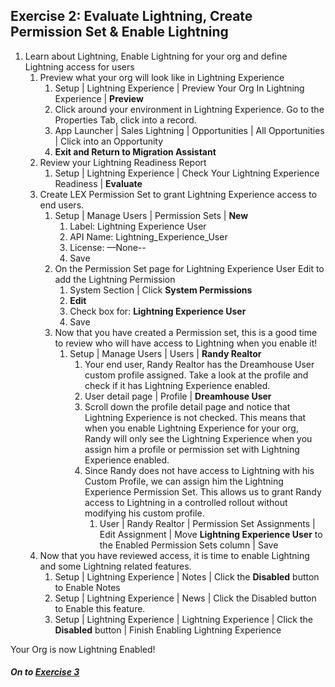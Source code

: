 ## Exercise 2: Evaluate Lightning, Create Permission Set & Enable Lightning 

1. Learn about Lightning, Enable Lightning for your org and define Lightning access for users 
    1. Preview what your org will look like in Lightning Experience
        1. Setup | Lightning Experience | Preview Your Org In Lightning Experience | **Preview** 
        2. Click around your environment in Lightning Experience. Go to the Properties Tab, click into a record. 
        3. App Launcher | Sales Lightning | Opportunities | All Opportunities | Click into an Opportunity 
        4. **Exit and Return to Migration Assistant**
    2. Review your Lightning Readiness Report 
        1. Setup | Lightning Experience | Check Your Lightning Experience Readiness | **Evaluate** 
    3. Create LEX Permission Set to grant Lightning Experience access to end users. 
        1. Setup | Manage Users | Permission Sets | **New**
            1. Label: Lightning Experience User
            2. API Name: Lightning_Experience_User
            3. License: —None--
            4. Save
        2. On the Permission Set page for Lightning Experience User Edit to add the Lightning Permission 
            1. System Section | Click **System Permissions**
            2. **Edit**
            3. Check box for: **Lightning Experience User**
            4. Save
        3. Now that you have created a Permission set, this is a good time to review who will have access to Lightning when you enable it!
            1. Setup | Manage Users | Users | **Randy Realtor**
                1. Your end user, Randy Realtor has the Dreamhouse User custom profile assigned. Take a look at the profile and check if it has Lightning Experience enabled. 
                2. User detail page | Profile | **Dreamhouse User**
                3. Scroll down the profile detail page and notice that Lightning Experience is not checked. This means that when you enable Lightning Experience for your org, Randy will only see the Lightning Experience when you assign him a profile or permission set with Lightning Experience enabled. 
                4. Since Randy does not have access to Lightning with his Custom Profile, we can assign him the Lightning Experience Permission Set. This allows us to grant Randy access to Lightning in a controlled rollout without modifying his custom profile.
                    1. User | Randy Realtor | Permission Set Assignments | Edit Assignment | Move **Lightning Experience User** to the Enabled Permission Sets column | Save 
    4. Now that you have reviewed access, it is time to enable Lightning and some Lightning related features. 
        1. Setup | Lightning Experience | Notes | Click the **Disabled** button to Enable Notes
        2. Setup | Lightning Experience | News | Click the Disabled button to Enable this feature. 
        3. Setup | Lightning Experience | Lightning Experience | Click the **Disabled** button | Finish Enabling Lightning Experience 


Your Org is now Lightning Enabled!

##### On to **[Exercise 3](https://github.com/garazi/LightningAdoptionWorkshop/blob/master/docs/Exercise_d3.md)** 
